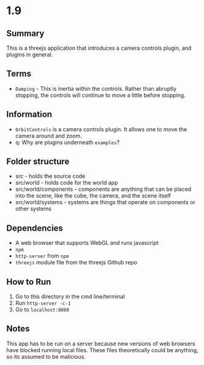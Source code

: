 # 1.9

## Summary
This is a threejs application that introduces a camera controls plugin, and plugins in general.

## Terms
* `Damping` - This is inertia within the controls. Rather than abruptly stopping, the controls will continue to move a little before stopping.

## Information
* `OrbitControls` is a camera controls plugin. It allows one to move the camera around and zoom.
* q: Why are plugins underneath `examples`?

## Folder structure

* src - holds the source code
* src/world - holds code for the world app
* src/world/components - components are anything that can be placed into the scene, like the cube, the camera, and the scene itself
* src/world/systems - systems are things that operate on components or other systems

## Dependencies
* A web browser that supports WebGL and runs javascript
* `npm`
* `http-server` from `npm`
* `threejs` module file from the threejs Github repo

## How to Run
1. Go to this directory in the cmd line/terminal
2. Run `http-server -c-1`
3. Go to `localhost:8080`

## Notes
This app has to be run on a server because new versions of web browsers have blocked running local files. These files theoretically could be anything, so its assumed to be malicious.